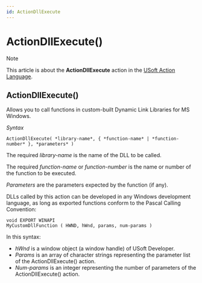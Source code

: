 ```yaml
---
id: ActionDllExecute
---
```


# ActionDllExecute()



> [!NOTE]
> This article is about the **ActionDllExecute** action in the [USoft Action Language](/docs/Task_flow/Action_Language_reference/USoft_Action_Language.md).

## **ActionDllExecute()**

Allows you to call functions in custom-built Dynamic Link Libraries for MS Windows.

*Syntax*

```
ActionDllExecute( *library-name*, { *function-name* | *function-number* }, *parameters* )
```

The required *library-name* is the name of the DLL to be called.

The required *function-name* or *function-number* is the name or number of the function to be executed.

*Parameters* are the parameters expected by the function (if any).

DLLs called by this action can be developed in any Windows development language, as long as exported functions conform to the Pascal Calling Convention:

```
void EXPORT WINAPI
MyCustomDllFunction ( HWND, hWnd, params, num-params )
```

In this syntax:

- *hWnd* is a window object (a window handle) of USoft Developer.
- *Params* is an array of character strings representing the parameter list of the ActionDllExecute() action.
- *Num-params* is an integer representing the number of parameters of the ActionDllExecute() action.